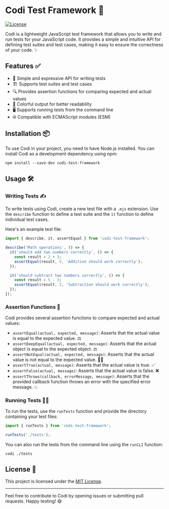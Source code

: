 # Codi Test Framework 🐶 

[![License](https://img.shields.io/badge/license-MIT-blue.svg)](LICENSE)

Codi is a lightweight JavaScript test framework that allows you to write and run tests for your JavaScript code. It provides a simple and intuitive API for defining test suites and test cases, making it easy to ensure the correctness of your code. ✨

## Features ✅

- 📝 Simple and expressive API for writing tests
- 🏗️ Supports test suites and test cases
- 🔍 Provides assertion functions for comparing expected and actual values
- 🌈 Colorful output for better readability
- 🖥️ Supports running tests from the command line
- 🌐 Compatible with ECMAScript modules (ESM)

## Installation 📦

To use Codi in your project, you need to have Node.js installed. You can install Codi as a development dependency using npm:

```
npm install --save-dev codi-test-framework
```

## Usage 🛠️

### Writing Tests ✍️

To write tests using Codi, create a new test file with a `.mjs` extension. Use the `describe` function to define a test suite and the `it` function to define individual test cases.

Here's an example test file:

```javascript
import { describe, it, assertEqual } from 'codi-test-framework';

describe('Math operations', () => {
  it('should add two numbers correctly', () => {
    const result = 2 + 3;
    assertEqual(result, 5, 'Addition should work correctly');
  });

  it('should subtract two numbers correctly', () => {
    const result = 5 - 3;
    assertEqual(result, 2, 'Subtraction should work correctly');
  });
});
```

### Assertion Functions 🧪

Codi provides several assertion functions to compare expected and actual values:

- `assertEqual(actual, expected, message)`: Asserts that the actual value is equal to the expected value. ⚖️
- `assertDeepEqual(actual, expected, message)`: Asserts that the actual object is equal to the expected object. ⚖️
- `assertNotEqual(actual, expected, message)`: Asserts that the actual value is not equal to the expected value. 🙅‍♂️
- `assertTrue(actual, message)`: Asserts that the actual value is true. ✅
- `assertFalse(actual, message)`: Asserts that the actual value is false. ❌
- `assertThrows(callback, errorMessage, message)`: Asserts that the provided callback function throws an error with the specified error message. 💥

### Running Tests 🏃‍♂️

To run the tests, use the `runTests` function and provide the directory containing your test files:

```javascript
import { runTests } from 'codi-test-framework';

runTests('./tests');
```

You can also run the tests from the command line using the `runCLI` function:

```
codi ./tests
```

## License 📄

This project is licensed under the [MIT License](LICENSE).

---

Feel free to contribute to Codi by opening issues or submitting pull requests. Happy testing! 😄